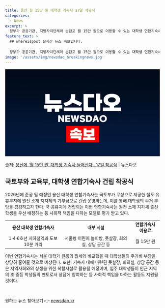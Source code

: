 ```yaml
---
title: 용산 월 15만 원 대학생 기숙사 17일 착공식
categories:
  - News
excerpt: >
  정부가 공공기관, 지방자치단체와 손잡고 월 15만 원으로 이용할 수 있는 대학생 연합기숙사를 용산에 짓는다.…
feature_text: >
  ## whereispost 실시간 뉴스 속보입니다.

  정부가 공공기관, 지방자치단체와 손잡고 월 15만 원으로 이용할 수 있는 대학생 연합기숙사를 용산에 짓는다.…
image: '/assets/img/newsdao_breakingnews.jpg'
---
```


![뉴스다오 속보](/assets/img/newsdao_breakingnews.jpg)

<p>출처: <a href="https://newsdao.kr/3599" rel="dofollow">용산에 ‘월 15만 원’ 대학생 기숙사 들어선다…17일 착공식</a> | 뉴스다오</p>

<h2 data-ke-size="size26">국토부와 교육부, 대학생 연합기숙사 건립 착공식</h2>
<p data-ke-size="size16">2026년에 준공 될 예정인 용산 대학생 연합기숙사는 국토부가 무상으로 제공한 철도 유휴부지에 원전 소재 지자체의 기부금으로 건립·운영하는데, 이를 통해 대학생의 주거 부담을 경감하고자 한다. 국·공유지에 건립되는 이번 연합기숙사는 원전 소재 지자체 출신 학생을 우선 배정하는 등 사회적 책임을 다하는 모델로 평가 받고 있다.</p>

<table>
	<tr>
		<td style="text-align: center; height: 17px;"><b>용산 대학생 연합기숙사</b></td>
		<td style="text-align: center; height: 17px;"><b>내부 시설</b></td>
		<td style="text-align: center; height: 17px;"><b>연합기숙사 이용료</b></td>
	</tr>
	<tr>
		<td style="text-align: center; height: 17px;">1·4·6호선 지하철역과 도보 10분 거리</td>
		<td style="text-align: center; height: 17px;">서울형 어린이 놀이방, 풋살장, 회의실, 상담 공간 등</td>
		<td style="text-align: center; height: 17px;">월 15만 원</td>
	</tr>
</table>

<p data-ke-size="size16">이번 연합기숙사는 서울 대학가 원룸의 월세와 비교했을 때 대학생들의 주거비 부담을 상당히 줄여줄 것으로 예상된다. 또한, 기숙사 내에 마련된 풋살장, 회의실, 상담 공간 등은 지역사회와의 상생을 위한 복합시설로 활용될 예정이며, 입주 대학생들이 인근 지역의 초·중등 학생들의 멘토로서 상담에 참여하는 등 사회적 책임을 다하는 활동도 지원될 것이다.</p>
<p data-ke-size="size16">&nbsp;</p> 

원하는 뉴스 찾아보기 👉 <a href="https://newsdao.kr" rel="dofollow">newsdao.kr</a>


